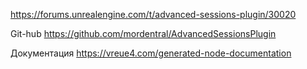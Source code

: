 https://forums.unrealengine.com/t/advanced-sessions-plugin/30020

Git-hub https://github.com/mordentral/AdvancedSessionsPlugin

Документация https://vreue4.com/generated-node-documentation